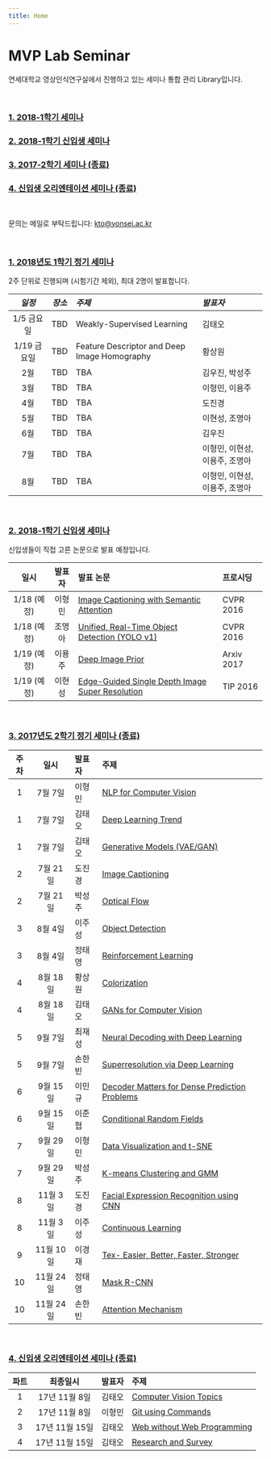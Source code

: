 ```yaml
---
title: Home
---
```


# MVP Lab Seminar

연세대학교 영상인식연구실에서 진행하고 있는 세미나 통합 관리 Library입니다.

<br>

### <a name="BACK"><a href="#NOW">1. 2018-1학기 세미나</a></a>
### <a href="#NEWB">2. 2018-1학기 신입생 세미나</a>
### <a href="#S172">3. 2017-2학기 세미나 (종료)</a>
### <a href="#FORNEW">4. 신입생 오리엔테이션 세미나 (종료)</a>

<br>

문의는 메일로 부탁드립니다: kto@yonsei.ac.kr

<br>

### <a name="NOW"><a href="#BACK">1. 2018년도 1학기 정기 세미나</a></a>

2주 단위로 진행되며 (시험기간 제외), 최대 2명이 발표합니다.

*일정* | *장소* | *주제* | *발표자*
:---: | :---: | :--- | :---
1/5 금요일 | TBD | Weakly-Supervised Learning | 김태오
1/19 금요일 | TBD | Feature Descriptor and Deep Image Homography | 황상원
2월 | TBD | TBA | 김우진, 박성주
3월 | TBD | TBA | 이형민, 이용주
4월 | TBD | TBA | 도진경
5월 | TBD | TBA | 이현성, 조명아
6월 | TBD | TBA | 김우진
7월 | TBD | TBA | 이형민, 이현성, 이용주, 조명아
8월 | TBD | TBA | 이형민, 이현성, 이용주, 조명아

<br>

### <a name="NEWB"><a href="#BACK">2. 2018-1학기 신입생 세미나</a></a>

신입생들이 직접 고른 논문으로 발표 예정입니다.

**일시**  | **발표자** | **발표 논문** | **프로시딩**
:---: | :---: | :--- | :--- |
1/18 (예정) | 이형민 | [Image Captioning with Semantic Attention](https://arxiv.org/pdf/1603.03925.pdf) | CVPR 2016
1/18 (예정) | 조명아 | [Unified, Real-Time Object Detection (YOLO v1)](https://arxiv.org/pdf/1506.02640.pdf) | CVPR 2016
1/19 (예정) | 이용주 | [Deep Image Prior](https://arxiv.org/pdf/1711.10925.pdf) | Arxiv 2017
1/19 (예정) | 이현성 | [Edge-Guided Single Depth Image Super Resolution](http://www.clairexie.org/resources/TIP16.pdf) | TIP 2016

<br>

### <a name="S172"><a href="#BACK">3. 2017년도 2학기 정기 세미나 (종료)</a></a>

**주차**  | **일시** | **발표자** | **주제**
:---: | :---: | :--- | :--- |
1 | 7월 7일 | 이형민 | [NLP for Computer Vision](post/lhm1)
1 | 7월 7일 | 김태오 | [Deep Learning Trend](post/teo1)
1 | 7월 7일 | 김태오 | [Generative Models (VAE/GAN)](post/teo2)
2 | 7월 21일 | 도진경 | [Image Captioning](post/do1)
2 | 7월 21일 | 박성주 | [Optical Flow](post/park1)
3 | 8월 4일 | 이주성 | [Object Detection](post/ju1)
3 | 8월 4일 | 정태영 | [Reinforcement Learning](post/cty1)
4 | 8월 18일 | 황상원 | [Colorization](post/hwang1)
4 | 8월 18일 | 김태오 | [GANs for Computer Vision](post/teo3)
5 | 9월 7일 | 최재성 | [Neural Decoding with Deep Learning](post/choi1)
5 | 9월 7일 | 손한빈 | [Superresolution via Deep Learning](post/son1)
6 | 9월 15일 | 이민규 | [Decoder Matters for Dense Prediction Problems](post/kyu1)
6 | 9월 15일 | 이준협 | [Conditional Random Fields](post/jun1)
7 | 9월 29일 | 이형민 | [Data Visualization and t-SNE](post/lhm2)
7 | 9월 29일 | 박성주 | [K-means Clustering and GMM](post/park2)
8 | 11월 3일 | 도진경 | [Facial Expression Recognition using CNN](post/do2)
8 | 11월 3일 | 이주성 | [Continuous Learning](post/ju2)
9 | 11월 10일 | 이경재 | [Tex- Easier, Better, Faster, Stronger](post/kj1)
10 | 11월 24일 | 정태영 | [Mask R-CNN](post/cty2)
10 | 11월 24일 | 손한빈 | [Attention Mechanism](post/son2)

<br>

### <a name="FORNEW"><a href="#BACK">4. 신입생 오리엔테이션 세미나 (종료)</a></a>

**파트**  | **최종일시** | **발표자** | **주제**
:---: | :---: | :--- | :--- |
1 | 17년 11월 8일 | 김태오 | [Computer Vision Topics](post/teocvt)
2 | 17년 11월 8일 | 이형민 | [Git using Commands](post/hmgit)
3 | 17년 11월 15일 | 김태오 | [Web without Web Programming](post/teohugo)
4 | 17년 11월 15일 | 김태오 | [Research and Survey](post/teolab)

<br>
<br>
